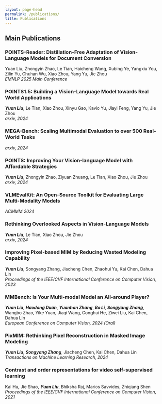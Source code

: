 ```yaml
---
layout: page-head
permalink: /publications/
title: Publications
---
```


## Main Publications

### POINTS-Reader: Distillation-Free Adaptation of Vision-Language Models for Document Conversion
Yuan Liu, Zhongyin Zhao, Le Tian, Haicheng Wang, Xubing Ye, Yangxiu You, Zilin Yu, Chuhan Wu, Xiao Zhou, Yang Yu, Jie Zhou  
*EMNLP 2025 Main Conference*

### POINTS1.5: Building a Vision-Language Model towards Real World Applications
***Yuan Liu***, Le Tian, Xiao Zhou, Xinyu Gao, Kavio Yu, Jiayi Feng, Yang Yu, Jie Zhou  
*arxiv, 2024*

### MEGA-Bench: Scaling Multimodal Evaluation to over 500 Real-World Tasks
*arxiv, 2024*

### POINTS: Improving Your Vision-language Model with Affordable Strategies
***Yuan Liu***, Zhongyin Zhao, Ziyuan Zhuang, Le Tian, Xiao Zhou, Jie Zhou  
*arxiv, 2024*

### VLMEvalKit: An Open-Source Toolkit for Evaluating Large Multi-Modality Models
*ACMMM 2024*

### Rethinking Overlooked Aspects in Vision-Language Models
***Yuan Liu***, Le Tian, Xiao Zhou, Jie Zhou  
*arxiv, 2024*

### Improving Pixel-based MIM by Reducing Wasted Modeling Capability
***Yuan Liu***, Songyang Zhang, Jiacheng Chen, Zhaohui Yu, Kai Chen, Dahua Lin   
*Proceedings of the IEEE/CVF International Conference on Computer Vision, 2023*

### MMBench: Is Your Multi-modal Model an All-around Player?
***Yuan Liu***, ***Haodong Duan***, ***Yuanhan Zhang***, ***Bo Li***, ***Songyang Zhang***, Wangbo Zhao, Yike Yuan, Jiaqi Wang, Conghui He, Ziwei Liu, Kai Chen, Dahua Lin<br>
*European Conference on Computer Vision, 2024 (Oral)*   

### PixMIM: Rethinking Pixel Reconstruction in Masked Image Modeling
***Yuan Liu***, ***Songyang Zhang***, Jiacheng Chen, Kai Chen, Dahua Lin<br>
*Transactions on Machine Learning Research, 2024*

### Contrast and order representations for video self-supervised learning
Kai Hu, Jie Shao, ***Yuan Liu***, Bhiksha Raj, Marios Savvides, Zhiqiang Shen<br>
*Proceedings of the IEEE/CVF International Conference on Computer Vision, 2021*



